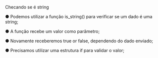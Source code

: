 Checando se é string

● Podemos utilizar a função is_string() para verificar se um dado é uma
string;

● A função recebe um valor como parâmetro;

● Novamente receberemos true or false, dependendo do dado enviado;

● Precisamos utilizar uma estrutura if para validar o valor;